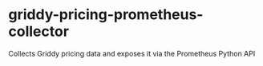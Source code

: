 # griddy-pricing-prometheus-collector

Collects Griddy pricing data and exposes it via the Prometheus Python API

